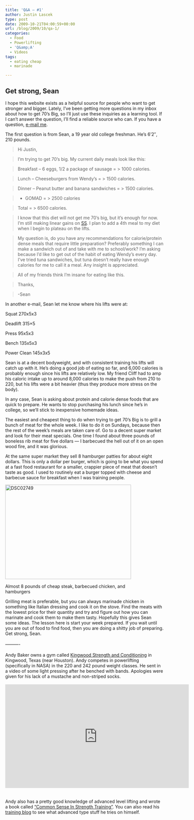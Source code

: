 ```yaml
---
title: 'Q&A – #1'
author: Justin Lascek
type: post
date: 2009-10-21T04:00:59+00:00
url: /blog/2009/10/qa-1/
categories:
  - Food
  - Powerlifting
  - 'Q&amp;A'
  - Videos
tags:
  - eating cheap
  - marinade

---
```

## Get strong, Sean

I hope this website exists as a helpful source for people who want to get stronger and bigger. Lately, I’ve been getting more questions in my inbox about how to get 70’s Big, so I’ll just use these inquiries as a learning tool. If I can’t answer the question, I’ll find a reliable source who can. If you have a question, [e-mail me][1].
  

  
The first question is from Sean, a 19 year old college freshman. He’s 6’2&#8243;, 210 pounds.

> Hi Justin,
  
> 
  
> I’m trying to get 70’s big. My current daily meals look like this:
  
> 
  
> Breakfast &#8211; 6 eggs, 1/2 a package of sausage = > 1000 calories.
  
> Lunch &#8211; Cheeseburgers from Wendy’s = > 1500 calories.
  
> Dinner &#8211; Peanut butter and banana sandwiches = > 1500 calories.
  
> + GOMAD = > 2500 calories
  
> Total = > 6500 calories.
  
> 
  
> I know that this diet will not get me 70’s big, but it’s enough for now. I’m still making linear gains on [SS][2]. I plan to add a 4th meal to my diet when I begin to plateau on the lifts.
  
> 
  
> My question is, do you have any recommendations for calorie/protein dense meals that require little preparation? Preferably something I can make a sandwich out of and take with me to school/work? I’m asking because I’d like to get out of the habit of eating Wendy’s every day. I’ve tried tuna sandwiches, but tuna doesn’t really have enough calories for me to call it a meal. Any insight is appreciated.
  
> 
  
> All of my friends think I’m insane for eating like this.
  
> 
  
> Thanks,
  
> -Sean

In another e-mail, Sean let me know where his lifts were at:
  
Squat 270x5x3
  
Deadlift 315&#215;5
  
Press 95x5x3
  
Bench 135x5x3
  
Power Clean 145x3x5
  

  
Sean is at a decent bodyweight, and with consistent training his lifts will catch up with it. He&rsquo;s doing a good job of eating so far, and 6,000 calories is probably enough since his lifts are relatively low. My friend Cliff had to amp his caloric intake up to around 8,000 calories to make the push from 210 to 220, but his lifts were a bit heavier (thus they produce more stress on the body).
  

  
In any case, Sean is asking about protein and calorie dense foods that are quick to prepare. He wants to stop purchasing his lunch since he&rsquo;s in college, so we’ll stick to inexpensive homemade ideas.
  

  
The easiest and cheapest thing to do when trying to get 70’s Big is to grill a bunch of meat for the whole week. I like to do it on Sundays, because then the rest of the week’s meals are taken care of. Go to a decent super market and look for their meat specials. One time I found about three pounds of boneless rib meat for five dollars &#8212; I barbecued the hell out of it on an open wood fire, and it was glorious.
  

  
At the same super market they sell 8 hamburger patties for about eight dollars. This is only a dollar per burger, which is going to be what you spend at a fast food restaurant for a smaller, crappier piece of meat that doesn’t taste as good. I used to routinely eat a burger topped with cheese and barbecue sauce for breakfast when I was training people.
  

  


<div id="attachment_459" style="width: 410px" class="wp-caption aligncenter">
  <img aria-describedby="caption-attachment-459" data-attachment-id="459" data-permalink="/blog/2009/10/qa-1/dsc02749/" data-orig-file="/2009/10/DSC02749.JPG" data-orig-size="640,480" data-comments-opened="1" data-image-meta="{&quot;aperture&quot;:&quot;2.8&quot;,&quot;credit&quot;:&quot;&quot;,&quot;camera&quot;:&quot;DSC-P72&quot;,&quot;caption&quot;:&quot;&quot;,&quot;created_timestamp&quot;:&quot;1248717438&quot;,&quot;copyright&quot;:&quot;&quot;,&quot;focal_length&quot;:&quot;6&quot;,&quot;iso&quot;:&quot;160&quot;,&quot;shutter_speed&quot;:&quot;0.025&quot;,&quot;title&quot;:&quot;&quot;}" data-image-title="DSC02749" data-image-description="" data-medium-file="/2009/10/DSC02749-400x300.jpg" data-large-file="/2009/10/DSC02749.JPG" class="size-medium wp-image-459" title="DSC02749" src="/2009/10/DSC02749-400x300.jpg" alt="DSC02749" width="400" height="300" srcset="/2009/10/DSC02749-400x300.jpg 400w, /2009/10/DSC02749.JPG 640w" sizes="(max-width: 400px) 100vw, 400px" />
  
  <p id="caption-attachment-459" class="wp-caption-text">
    Almost 8 pounds of cheap steak, barbecued chicken, and hamburgers
  </p>
</div>

<p style="text-align: center">
  <p>
    Grilling meat is preferable, but you can always marinade chicken in something like Italian dressing and cook it on the stove. Find the meats with the lowest price for their quantity and try and figure out how you can marinate and cook them to make them tasty. Hopefully this gives Sean some ideas. The lesson here is start your week prepared. If you wait until you are out of food to find food, then you are doing a shitty job of preparing. Get strong, Sean.<br /> <br /> &#8212;&#8212;&#8212;-<br /> <br /> Andy Baker owns a gym called <a href="http://www.kingwoodstrength.com/">Kingwood Strength and Conditioning</a> in Kingwood, Texas (near Houston). Andy competes in powerlifting (specifically in NASA) in the 220 and 242 pound weight classes. He sent in a video of some light pressing after he benched with bands. Apologies were given for his lack of a mustache and non-striped socks.<br /> <br /> <span class="embed-youtube" style="text-align:center; display: block;"><iframe class='youtube-player' type='text/html' width='584' height='329' src='https://www.youtube.com/embed/S-pEyrWGsOc?version=3&#038;rel=0&#038;fs=1&#038;autohide=2&#038;showsearch=0&#038;showinfo=1&#038;iv_load_policy=1&#038;wmode=transparent' allowfullscreen='true' style='border:0;'></iframe></span><br /> <br /> Andy also has a pretty good knowledge of advanced level lifting and wrote a book called <a href="http://www.crossfitkingwood.com/new-book-ready-to-order">&#8220;Common Sense In Strength Training&#8221;</a>. You can also read his <a href="http://andybakerpowerlifting.blogspot.com/">training blog</a> to see what advanced type stuff he tries on himself.<br />
  </p>

 [1]: mailto:JLascek@gmail.com
 [2]: http://www.aasgaardco.com/store/store.php?crn=199&rn=312&action=show_detail
